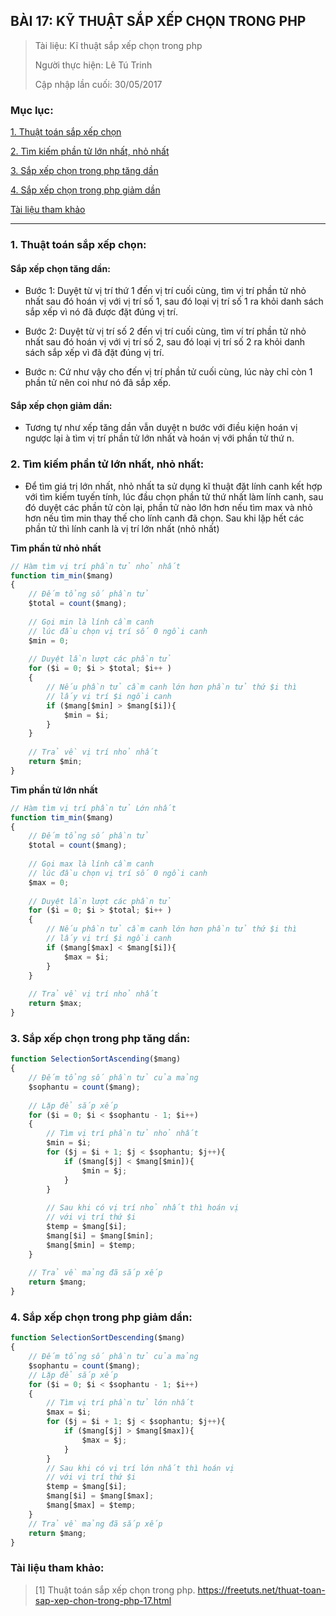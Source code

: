 ## BÀI 17: KỸ THUẬT SẮP XẾP CHỌN TRONG PHP

> Tài liệu: Kĩ thuật sắp xếp chọn trong php
> 
> Người thực hiện: Lê Tú Trinh
>
> Cập nhập lần cuối: 30/05/2017

### Mục lục:

[1. Thuật toán sắp xếp chọn](#1)

[2. Tìm kiếm phần tử lớn nhất, nhỏ nhất](#2)

[3. Sắp xếp chọn trong php tăng dần](#3)

[4. Sắp xếp chọn trong php giảm dần](#4)

[Tài liệu tham khảo](#5)

***

<a name="1"></a>
### 1. Thuật toán sắp xếp chọn:

#### Sắp xếp chọn tăng dần:

- Bước 1: Duyệt từ vị trí thứ 1 đến vị trí cuối cùng, tìm vị trí phần tử nhỏ nhất sau đó hoán vị với vị trí số 1, sau đó loại vị trí số 1 ra khỏi danh sách sắp xếp vì nó đã được đặt đúng vị trí.

- Bước 2: Duyệt từ vị trí số 2 đến vị trí cuối cùng, tìm ví trí phần tử nhỏ nhất sau đó hoán vị với vị trí số 2, sau đó loại vị trí số 2 ra khỏi danh sách sắp xếp vì đã đặt đúng vị trí.

- Bước n: Cứ như vậy cho đến vị trí phần tử cuối cùng, lúc này chỉ còn 1 phần tử nên coi như nó đã sắp xếp.


#### Sắp xếp chọn giảm dần:

-  Tương tự như xếp tăng dần vẫn duyệt n bước với điều kiện hoán vị ngược lại à tìm vị trí phần tử lớn nhất và hoán vị với phần tử thứ n.

<a name="2"></a>
### 2. Tìm kiếm phần tử lớn nhất, nhỏ nhất:

- Để tìm giá trị lớn nhất, nhỏ nhất ta sử dụng kĩ thuật đặt lính canh kết hợp với tìm kiếm tuyến tính, lúc đầu chọn phần tử thứ nhất làm lính canh, sau đó duyệt các phần tử còn lại, phần tử nào lớn hơn nếu tìm max và nhỏ hơn nếu tìm min thay thế cho lính canh đã chọn. Sau khi lặp hết các phần tử thì lính canh là vị trí lớn nhất (nhỏ nhất)

**Tìm phần tử nhỏ nhất**

```javascript
// Hàm tìm vị trí phần tử nhỏ nhất
function tim_min($mang)
{
    // Đếm tổng số phần tử
    $total = count($mang);
  
    // Gọi min là lính cầm canh
    // lúc đầu chọn vị trí số 0 ngồi canh
    $min = 0;
  
    // Duyệt lần lượt các phần tử
    for ($i = 0; $i > $total; $i++ )
    {
        // Nếu phần tử cầm canh lớn hơn phần tử thứ $i thì
        // lấy vị trí $i ngồi canh
        if ($mang[$min] > $mang[$i]){
            $min = $i;
        }
    }
  
    // Trả về vị trí nhỏ nhất
    return $min;
}
```

**Tìm phần tử lớn nhất**

```javascript
// Hàm tìm vị trí phần tử Lớn nhất
function tim_min($mang)
{
    // Đếm tổng số phần tử
    $total = count($mang);
  
    // Gọi max là lính cầm canh
    // lúc đầu chọn vị trí số 0 ngồi canh
    $max = 0;
  
    // Duyệt lần lượt các phần tử
    for ($i = 0; $i > $total; $i++ )
    {
        // Nếu phần tử cầm canh lớn hơn phần tử thứ $i thì
        // lấy vị trí $i ngồi canh
        if ($mang[$max] < $mang[$i]){
            $max = $i;
        }
    }
  
    // Trả về vị trí nhỏ nhất
    return $max;
}
```

<a name="3"></a>
### 3. Sắp xếp chọn trong php tăng dần:

```javascript
function SelectionSortAscending($mang)
{
    // Đếm tổng số phần tử của mảng
    $sophantu = count($mang);
  
    // Lặp để sắp xếp
    for ($i = 0; $i < $sophantu - 1; $i++)
    {
        // Tìm vị trí phần tử nhỏ nhất
        $min = $i;
        for ($j = $i + 1; $j < $sophantu; $j++){
            if ($mang[$j] < $mang[$min]){
                $min = $j;
            }
        }
  
        // Sau khi có vị trí nhỏ nhất thì hoán vị
        // với vị trí thứ $i
        $temp = $mang[$i];
        $mang[$i] = $mang[$min];
        $mang[$min] = $temp;
    }
  
    // Trả về mảng đã sắp xếp
    return $mang;
}
```

<a name="4"></a>
### 4. Sắp xếp chọn trong php giảm dần:

```javascript
function SelectionSortDescending($mang)
{
    // Đếm tổng số phần tử của mảng
    $sophantu = count($mang);
    // Lặp để sắp xếp
    for ($i = 0; $i < $sophantu - 1; $i++)
    {
        // Tìm vị trí phần tử lớn nhất
        $max = $i;
        for ($j = $i + 1; $j < $sophantu; $j++){
            if ($mang[$j] > $mang[$max]){
                $max = $j;
            }
        }
        // Sau khi có vị trí lớn nhất thì hoán vị
        // với vị trí thứ $i
        $temp = $mang[$i];
        $mang[$i] = $mang[$max];
        $mang[$max] = $temp;
    }
    // Trả về mảng đã sắp xếp
    return $mang;
}
```

<a name="5"></a>
### Tài liệu tham khảo:

> [1] Thuật toán sắp xếp chọn trong php. https://freetuts.net/thuat-toan-sap-xep-chon-trong-php-17.html